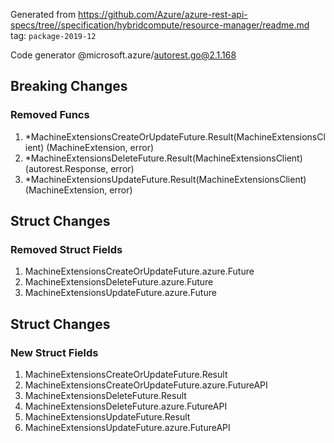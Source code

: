 Generated from https://github.com/Azure/azure-rest-api-specs/tree//specification/hybridcompute/resource-manager/readme.md tag: `package-2019-12`

Code generator @microsoft.azure/autorest.go@2.1.168

## Breaking Changes

### Removed Funcs

1. *MachineExtensionsCreateOrUpdateFuture.Result(MachineExtensionsClient) (MachineExtension, error)
1. *MachineExtensionsDeleteFuture.Result(MachineExtensionsClient) (autorest.Response, error)
1. *MachineExtensionsUpdateFuture.Result(MachineExtensionsClient) (MachineExtension, error)

## Struct Changes

### Removed Struct Fields

1. MachineExtensionsCreateOrUpdateFuture.azure.Future
1. MachineExtensionsDeleteFuture.azure.Future
1. MachineExtensionsUpdateFuture.azure.Future

## Struct Changes

### New Struct Fields

1. MachineExtensionsCreateOrUpdateFuture.Result
1. MachineExtensionsCreateOrUpdateFuture.azure.FutureAPI
1. MachineExtensionsDeleteFuture.Result
1. MachineExtensionsDeleteFuture.azure.FutureAPI
1. MachineExtensionsUpdateFuture.Result
1. MachineExtensionsUpdateFuture.azure.FutureAPI
